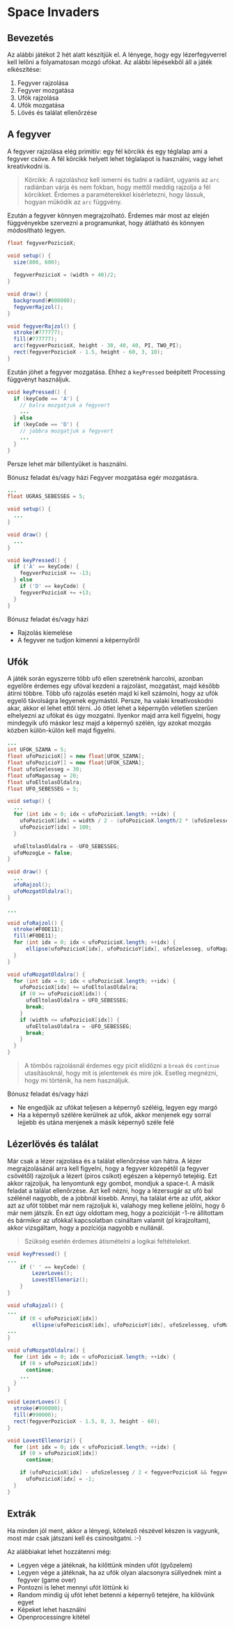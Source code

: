
# Space Invaders

## Bevezetés

Az alábbi játékot 2 hét alatt készítjük el. A lényege, hogy egy lézerfegyverrel kell lelőni a folyamatosan mozgó ufókat.
Az alábbi lépésekből áll a játék elkészítése:

 1. Fegyver rajzolása
 2. Fegyver mozgatása
 3. Ufók rajzolása
 4. Ufók mozgatása
 5. Lövés és találat ellenőrzése

## A fegyver

A fegyver rajzolása elég primitív: egy fél körcikk és egy téglalap ami a fegyver csöve.
A fél körcikk helyett lehet téglalapot is használni, vagy lehet kreatívkodni is.

> Körcikk: A rajzoláshoz kell ismerni és tudni a radiánt, ugyanis az `arc` radiánban várja és nem fokban, hogy mettől meddig rajzolja a fél körcikket. Érdemes a paraméterekkel kisérletezni, hogy lássuk, hogyan működik az `arc` függvény.

Ezután a fegyver könnyen megrajzolható. Érdemes már most az elején függvényekbe szervezni a programunkat, hogy átlátható és könnyen módosítható legyen.

```Java
float fegyverPozicioX;

void setup() {
  size(800, 600);
  
  fegyverPozicioX = (width + 40)/2;
}

void draw() {
  background(#000000);
  fegyverRajzol();
}

void fegyverRajzol() {
  stroke(#777777);
  fill(#777777);
  arc(fegyverPozicioX, height - 30, 40, 40, PI, TWO_PI);
  rect(fegyverPozicioX - 1.5, height - 60, 3, 10);
}
```

Ezután jöhet a fegyver mozgatása. Ehhez a `keyPressed` beépített Processing függvényt használjuk.

```Java
void keyPressed() {
  if (keyCode == 'A') {
  	// balra mozgatjuk a fegyvert
    ...
  } else
  if (keyCode == 'D') {
  	// jobbra mozgatjuk a fegyvert
  	...
  }
}
```

Persze lehet már billentyűket is használni.

Bónusz feladat és/vagy házi
	Fegyver mozgatása egér mozgatásra.

```Java
...
float UGRAS_SEBESSEG = 5;

void setup() {
  ...
}

void draw() {
  ...
}

void keyPressed() {
  if ('A' == keyCode) {
    fegyverPozicioX += -13;
  } else
    if ('D' == keyCode) {
    fegyverPozicioX += +13;
  } 
}

```

Bónusz feladat és/vagy házi
  - Rajzolás kiemelése
  - A fegyver ne tudjon kimenni a képernyőről

## Ufók

A játék során egyszerre több ufó ellen szeretnénk harcolni, azonban egyelőre érdemes egy ufóval kezdeni a rajzolást, mozgatást, majd később átírni többre.
Több ufó rajzolás esetén majd ki kell számolni, hogy az ufók egyelő távolságra legyenek egymástól. Persze, ha valaki kreatívoskodni akar, akkor el lehet ettől térni.
Jó ötlet lehet a képernyőn véletlen szerűen elhelyezni az ufókat és úgy mozgatni. Ilyenkor majd arra kell figyelni, hogy mindegyik ufó máskor lesz majd a képernyő szélén, így azokat mozgás közben külön-külön kell majd figyelni.

```Java
...
int UFOK_SZAMA = 5;
float ufoPozicioX[] = new float[UFOK_SZAMA];
float ufoPozicioY[] = new float[UFOK_SZAMA];
float ufoSzelesseg = 30;
float ufoMagassag = 20;
float ufoEltolasOldalra;
float UFO_SEBESSEG = 5;

void setup() {
  ...
  for (int idx = 0; idx < ufoPozicioX.length; ++idx) {
    ufoPozicioX[idx] = width / 2 - (ufoPozicioX.length/2 * (ufoSzelesseg * 2.5)) + (ufoSzelesseg * 2.5 * idx);  
    ufoPozicioY[idx] = 100;
  }

  ufoEltolasOldalra = -UFO_SEBESSEG;
  ufoMozogLe = false;
}

void draw() {
  ...
  ufoRajzol();
  ufoMozgatOldalra();
}

...

void ufoRajzol() {
  stroke(#F0DE11);
  fill(#F0DE11);
  for (int idx = 0; idx < ufoPozicioX.length; ++idx) {
      ellipse(ufoPozicioX[idx], ufoPozicioY[idx], ufoSzelesseg, ufoMagassag);
  }
}

void ufoMozgatOldalra() {
  for (int idx = 0; idx < ufoPozicioX.length; ++idx) {
    ufoPozicioX[idx] += ufoEltolasOldalra;
    if (0 >= ufoPozicioX[idx]) {
      ufoEltolasOldalra = UFO_SEBESSEG;
      break;
    }
    if (width <= ufoPozicioX[idx]) {
      ufoEltolasOldalra = -UFO_SEBESSEG;
      break;
    }
  }
}
```

> A tömbös rajzolásnál érdemes egy picit elidőzni a `break` és `continue` utasításoknál, hogy mit is jelentenek és mire jók. Esetleg megnézni, hogy mi történik, ha nem használjuk.

Bónusz feladat és/vagy házi
  - Ne engedjük az ufókat teljesen a képernyő széléig, legyen egy margó
  - Ha a képernyő szélére kerülnek az ufók, akkor menjenek egy sorral lejjebb és utána menjenek a másik képernyő széle felé
	
## Lézerlövés és találat

Már csak a lézer rajzolása és a találat ellenőrzése van hátra.
A lézer megrajzolásánál arra kell figyelni, hogy a fegyver közepétől (a fegyver csövétől) rajzoljuk a lézert (piros csíkot) egészen a képernyő tetejéig. Ezt akkor rajzoljuk, ha lenyomtunk egy gombot, mondjuk a space-t.
A másik feladat a találat ellenőrzése. Azt kell nézni, hogy a lézersugár az ufó bal szélénél nagyobb, de a jobbnál kisebb. 
Annyi, ha találat érte az ufót, akkor azt az ufót többet már nem rajzoljuk ki, valahogy meg kellene jelölni, hogy ő már nem játszik. Én ezt úgy oldottam meg, hogy a pozícióját -1-re állítottam és bármikor az ufókkal kapcsolatban csináltam valamit (pl kirajzoltam), akkor vizsgáltam, hogy a pozíciója nagyobb e nullánál.

> Szükség esetén érdemes átismételni a logikai feltételeket.

```Java
void keyPressed() {
...
    if (' ' == keyCode) {
    	LezerLoves();
    	LovestEllenoriz();
  	}
}

void ufoRajzol() {
...
	if (0 < ufoPozicioX[idx])
   		ellipse(ufoPozicioX[idx], ufoPozicioY[idx], ufoSzelesseg, ufoMagassag);
...
}

void ufoMozgatOldalra() {
  for (int idx = 0; idx < ufoPozicioX.length; ++idx) {
    if (0 > ufoPozicioX[idx])
      continue;
	...
  }
}

void LezerLoves() {
  stroke(#990000);
  fill(#990000);
  rect(fegyverPozicioX - 1.5, 0, 3, height - 60);
}

void LovestEllenoriz() {
  for (int idx = 0; idx < ufoPozicioX.length; ++idx) {
    if (0 > ufoPozicioX[idx])
      continue;

    if (ufoPozicioX[idx] - ufoSzelesseg / 2 < fegyverPozicioX && fegyverPozicioX < ufoPozicioX[idx] + ufoSzelesseg / 2)
      ufoPozicioX[idx] = -1;
  }
}
```

## Extrák

Ha minden jól ment, akkor a lényegi, kötelező részével készen is vagyunk, most már csak játszani kell és csinosítgatni. :-)

Az alábbiakat lehet hozzátenni még:
  - Legyen vége a játéknak, ha kilőttünk minden ufót (győzelem)
  - Legyen vége a játéknak, ha az ufók olyan alacsonyra süllyednek mint a fegyver (game over)
  - Pontozni is lehet mennyi ufót löttünk ki
  - Random mindig új ufót lehet betenni a képernyő tetejére, ha kilövünk egyet
  - Képeket lehet használni
  - Openprocessingre kitétel
